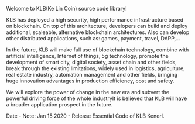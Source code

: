 Welcome to KLB(Ke Lin Coin) source code library!

KLB has deployed a high security, high performance infrastructure based on blockchain. On top of this architecture, developers can build and deploy additional, scaleable, alternative blockchain architectures. Also can develop other distributed applications, such as: games, payment, travel, DAPP,...

In the future, KLB will make full use of blockchain technology, combine with artificial intelligence, Internet of things, 5g technology, promote the development of smart city, digital society, asset chain and other fields, break through the existing limitations, widely used in logistics, agriculture, real estate industry, automation management and other fields, bringing huge innovation advantages in production efficiency, cost and safety. 

We will explore the power of change in the new era and subvert the powerful driving force of the whole industryIt is believed that KLB will have a broader application prospect in the future.

Date - Note: Jan 15 2020 - Release Essential Code of KLB Kenerl.